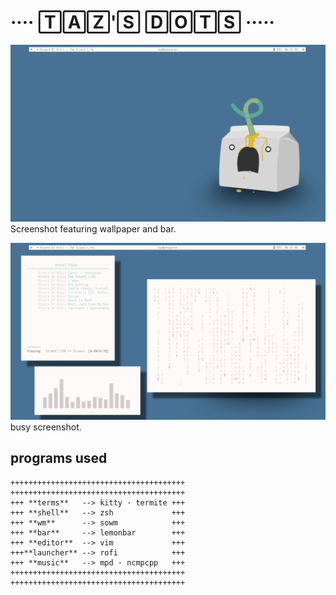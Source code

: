 # ···· 🅃🄰🅉'🅂 🄳🄾🅃🅂 ·····

![blank_screenshot](images/blank_screenshot.png)
Screenshot featuring wallpaper and bar.

![busy_screenshot](images/busy_screenshot.png)
busy screenshot.

## programs used

```
+++++++++++++++++++++++++++++++++++++++  
+++++++++++++++++++++++++++++++++++++++  
+++ **terms**   --> kitty · termite +++   
+++ **shell**   --> zsh             +++  
+++ **wm**      --> sowm            +++  
+++ **bar**     --> lemonbar        +++  
+++ **editor**  --> vim             +++  
+++**launcher** --> rofi            +++  
+++ **music**   --> mpd · ncmpcpp   +++  
+++++++++++++++++++++++++++++++++++++++  
+++++++++++++++++++++++++++++++++++++++  
```
